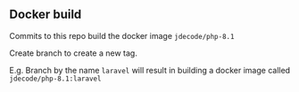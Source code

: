 ## Docker build
Commits to this repo build the docker image `jdecode/php-8.1` 


Create branch to create a new tag.

E.g. Branch by the name `laravel` will result in building a docker image called `jdecode/php-8.1:laravel`


